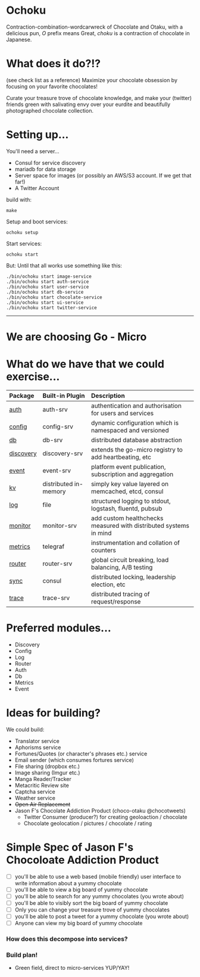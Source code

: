 # Ochoku

Contraction-combination-wordcarwreck of Chocolate and Otaku, with a
delicious pun, _O_ prefix means Great, _choku_ is a contraction of
chocolate in Japanese.

# What does it do?!?

(see check list as a reference) Maximize your chocolate obsession by
focusing on your favorite chocolates!

Curate your treasure trove of chocolate knowledge, and make your
(twitter) friends green with salivating envy over your eurdite
and beautifully photographed chocolate collection.

# Setting up...

You'll need a server...

- Consul for service discovery
- mariadb for data storage
- Server space for images (or possibly an AWS/S3 account. If we get that far!)
- A Twitter Account

build with:

    make

Setup and boot services:

    ochoku setup

Start services:

    ochoku start

But: Until that all works use something like this:

    ./bin/ochoku start image-service
    ./bin/ochoku start auth-service
    ./bin/ochoku start user-service
    ./bin/ochoku start db-service
    ./bin/ochoku start chocolate-service
    ./bin/ochoku start ui-service
    ./bin/ochoku start twitter-service

- - -

# We are choosing Go - Micro

# What do we have that we could exercise...

| Package                                                               | Built-in Plugin       | Description                                                       |
|:----------------------------------------------------------------------|:----------------------|:------------------------------------------------------------------|
| [auth](https://godoc.org/github.com/micro/go-platform/auth)           | auth-srv              | authentication and authorisation for users and services           |
| [config](https://godoc.org/github.com/micro/go-platform/config)       | config-srv            | dynamic configuration which is namespaced and versioned           |
| [db](https://godoc.org/github.com/micro/go-platform/db)               | db-srv                | distributed database abstraction                                  |
| [discovery](https://godoc.org/github.com/micro/go-platform/discovery) | discovery-srv         | extends the go-micro registry to add heartbeating, etc            |
| [event](https://godoc.org/github.com/micro/go-platform/event)         | event-srv             | platform event publication, subscription and aggregation          |
| [kv](https://godoc.org/github.com/micro/go-platform/kv)               | distributed in-memory | simply key value layered on memcached, etcd, consul               |
| [log](https://godoc.org/github.com/micro/go-platform/log)             | file                  | structured logging to stdout, logstash, fluentd, pubsub           |
| [monitor](https://godoc.org/github.com/micro/go-platform/monitor)     | monitor-srv           | add custom healthchecks measured with distributed systems in mind |
| [metrics](https://godoc.org/github.com/micro/go-platform/metrics)     | telegraf              | instrumentation and collation of counters                         |
| [router](https://godoc.org/github.com/micro/go-platform/router)       | router-srv            | global circuit breaking, load balancing, A/B testing              |
| [sync](https://godoc.org/github.com/micro/go-platform/sync)           | consul                | distributed locking, leadership election, etc                     |
| [trace](https://godoc.org/github.com/micro/go-platform/trace)         | trace-srv             | distributed tracing of request/response                           |

# Preferred modules...

- Discovery
- Config
- Log
- Router
- Auth
- Db
- Metrics
- Event

# Ideas for building?

We could build:

- Translator service
- Aphorisms service
- Fortunes/Quotes (or character's phrases etc.) service
- Email sender (which consumes fortures service)
- File sharing (dropbox etc.)
- Image sharing (Imgur etc.)
- Manga Reader/Tracker
- Metacritic Review site
- Captcha service
- Weather service
- ~~Open Air Replacement~~
- Jason F's Chocolate Addiction Product (choco-otaku @chocotweets)
    - Twitter Consumer (producer?) for creating geoloaction / chocolate
    - Chocolate geolocation / pictures / chocolate / rating

# Simple Spec of Jason F's Chocoloate Addiction Product

- [ ] you'll be able to use a web based (mobile friendly) user interface to write information about a yummy chocolate
- [ ] you'll be able to view a big board of yummy chocolate
- [ ] you'll be able to search for any yummy chocolates (you wrote about)
- [ ] you'll be able to visibly sort the big board of yummy chocolate
- [ ] Only you can change your treasure trove of yummy chocolates
- [ ] you'll be able to post a tweet for a yummy chocolate (you wrote about)
- [ ] Anyone can view my big board of yummy chocolate

### How does this decompose into services?


### Build plan!

- Green field, direct to micro-services YUP/YAY!
